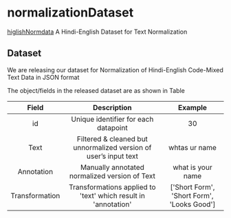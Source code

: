 # normalizationDataset
[higlishNormdata](https://github.com/piyushmakhija5/normalizationDataset/blob/master/hinglishNorm.json) A Hindi-English Dataset for Text Normalization

## Dataset

We are releasing our dataset for Normalization of Hindi-English Code-Mixed Text Data in JSON format

The object/fields in the released dataset are as shown in Table

| Field  | Description | Example |
| :----: |:-----------:| :-----: |
| id     | Unique identifier for each datapoint | 30 |
| Text   | Filtered & cleaned but unnormalized version of user’s input text | whtas ur name |
| Annotation | Manually annotated normalized version of Text | what is your name |
| Transformation | Transformations applied to 'text' which result in 'annotation' | ['Short Form', 'Short Form', 'Looks Good'] |
